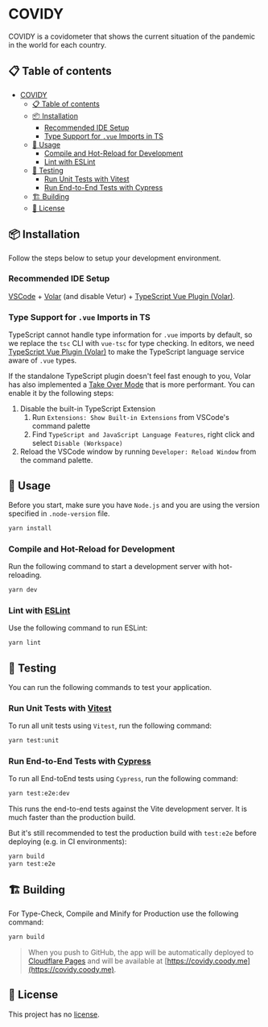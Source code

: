 # COVIDY

COVIDY is a covidometer that shows the current situation of the pandemic in the world for each country.

## 📋 Table of contents

- [COVIDY](#timesheet)
  - [📋 Table of contents](#-table-of-contents)
  - [📦 Installation](#-installation)
    - [Recommended IDE Setup](#recommended-ide-setup)
    - [Type Support for `.vue` Imports in TS](#type-support-for-vue-imports-in-ts)
  - [🚀 Usage](#-usage)
    - [Compile and Hot-Reload for Development](#compile-and-hot-reload-for-development)
    - [Lint with ESLint](#lint-with-eslint)
  - [🧪 Testing](#-testing)
    - [Run Unit Tests with Vitest](#run-unit-tests-with-vitest)
    - [Run End-to-End Tests with Cypress](#run-end-to-end-tests-with-cypress)
  - [🏗️ Building](#building_construction-building)
  - [📜 License](#-license)

## 📦 Installation

Follow the steps below to setup your development environment.

### Recommended IDE Setup

[VSCode](https://code.visualstudio.com/) + [Volar](https://marketplace.visualstudio.com/items?itemName=Vue.volar) (and disable Vetur) + [TypeScript Vue Plugin (Volar)](https://marketplace.visualstudio.com/items?itemName=Vue.vscode-typescript-vue-plugin).

### Type Support for `.vue` Imports in TS

TypeScript cannot handle type information for `.vue` imports by default, so we replace the `tsc` CLI with `vue-tsc` for type checking. In editors, we need [TypeScript Vue Plugin (Volar)](https://marketplace.visualstudio.com/items?itemName=Vue.vscode-typescript-vue-plugin) to make the TypeScript language service aware of `.vue` types.

If the standalone TypeScript plugin doesn't feel fast enough to you, Volar has also implemented a [Take Over Mode](https://github.com/johnsoncodehk/volar/discussions/471#discussioncomment-1361669) that is more performant. You can enable it by the following steps:

1. Disable the built-in TypeScript Extension
    1) Run `Extensions: Show Built-in Extensions` from VSCode's command palette
    2) Find `TypeScript and JavaScript Language Features`, right click and select `Disable (Workspace)`
2. Reload the VSCode window by running `Developer: Reload Window` from the command palette.

## 🚀 Usage

Before you start, make sure you have `Node.js` and you are using the version specified in `.node-version` file.

```sh
yarn install
```

### Compile and Hot-Reload for Development

Run the following command to start a development server with hot-reloading.

```sh
yarn dev
```

### Lint with [ESLint](https://eslint.org/)

Use the following command to run ESLint:

```sh
yarn lint
```

## 🧪 Testing

You can run the following commands to test your application.

### Run Unit Tests with [Vitest](https://vitest.dev/)

To run all unit tests using `Vitest`, run the following command:

```sh
yarn test:unit
```

### Run End-to-End Tests with [Cypress](https://www.cypress.io/)

To run all End-toEnd tests using `Cypress`, run the following command:

```sh
yarn test:e2e:dev
```

This runs the end-to-end tests against the Vite development server.
It is much faster than the production build.

But it's still recommended to test the production build with `test:e2e` before deploying (e.g. in CI environments):

```sh
yarn build
yarn test:e2e
```

## 🏗️ Building

For Type-Check, Compile and Minify for Production use the following command:

```sh
yarn build
```

> When you push to GitHub, the app will be automatically deployed to [Cloudflare Pages](https://pages.cloudflare.com/) and will be available at [https://covidy.coody.me](https://covidy.coody.me).

## 📜 License
This project has no [license](https://docs.github.com/en/repositories/managing-your-repositorys-settings-and-features/customizing-your-repository/licensing-a-repository#:~:text=You%27re%20under%20no%20obligation%20to%20choose%20a%20license.%20However%2C%20without%20a%20license%2C%20the%20default%20copyright%20laws%20apply%2C%20meaning%20that%20you%20retain%20all%20rights%20to%20your%20source%20code%20and%20no%20one%20may%20reproduce%2C%20distribute%2C%20or%20create%20derivative%20works%20from%20your%20work.).